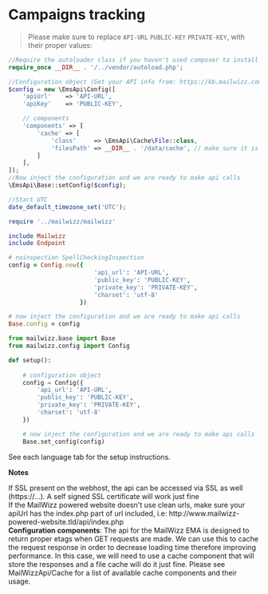 # Campaigns tracking
 
> Please make sure to replace `API-URL` `PUBLIC-KEY` `PRIVATE-KEY`, with their proper values:

```php
//Require the autoloader class if you haven't used composer to install the package
require_once __DIR__ . '/../vendor/autoload.php';

//Configuration object (Get your API info from: https://kb.mailwizz.com/articles/find-api-info/) :
$config = new \EmsApi\Config([
    'apiUrl'    => 'API-URL',
    'apiKey'    => 'PUBLIC-KEY',

    // components
    'components' => [
        'cache' => [
            'class'     => \EmsApi\Cache\File::class,
            'filesPath' => __DIR__ . '/data/cache', // make sure it is writable by webserver
        ]
    ],
]);
//Now inject the configuration and we are ready to make api calls
\EmsApi\Base::setConfig($config);

//Start UTC
date_default_timezone_set('UTC');
```

```ruby
require '../mailwizz/mailwizz'

include Mailwizz
include Endpoint

# noinspection SpellCheckingInspection
config = Config.new({
                        'api_url': 'API-URL',
                        'public_key': 'PUBLIC-KEY',
                        'private_key': 'PRIVATE-KEY',
                        'charset': 'utf-8'
                    })

# now inject the configuration and we are ready to make api calls
Base.config = config
```

```python
from mailwizz.base import Base
from mailwizz.config import Config

def setup():
  
    # configuration object
    config = Config({
        'api_url': 'API-URL',
        'public_key': 'PUBLIC-KEY',
        'private_key': 'PRIVATE-KEY',
        'charset': 'utf-8'
    })

    # now inject the configuration and we are ready to make api calls
    Base.set_config(config)
```
See each language tab for the setup instructions.

**Notes**
<aside class="notice">
If SSL present on the webhost, the api can be accessed via SSL as well (https://...). A self signed SSL certificate will work just fine
</aside>

<aside class="notice">
If the MailWizz powered website doesn't use clean urls, make sure your apiUrl has the index.php part of url included, i.e: http://www.mailwizz-powered-website.tld/api/index.php
</aside>

<aside class="notice">
<b>Configuration components</b>: The api for the MailWizz EMA is designed to return proper etags when GET requests are made. We can use this to cache the request response in order to decrease loading time therefore improving performance. In this case, we will need to use a cache component that will store the responses and a file cache will do it just fine. Please see MailWizzApi/Cache for a list of available cache components and their usage.
</aside>
